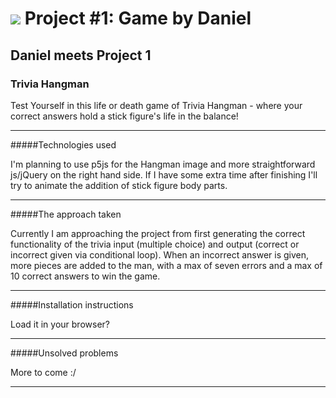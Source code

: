 # ![](https://ga-dash.s3.amazonaws.com/production/assets/logo-9f88ae6c9c3871690e33280fcf557f33.png) Project #1: Game by Daniel


## Daniel meets Project 1


### Trivia Hangman
Test Yourself in this life or death game of Trivia Hangman - where your correct answers hold a stick figure's life in the balance!


---

#####Technologies used

I'm planning to use p5js for the Hangman image and more straightforward js/jQuery on the right hand side.  If I have some extra time after finishing I'll try to animate the addition of stick figure body parts.

---

#####The approach taken

Currently I am approaching the project from first generating the correct functionality of the trivia input (multiple choice) and output (correct or incorrect given via conditional loop).  When an incorrect answer is given, more pieces are added to the man, with a max of seven errors and a max of 10 correct answers to win the game.

---

#####Installation instructions

Load it in your browser?

---

#####Unsolved problems

More to come :/

---


<!-- ### Technical Requirements

Your app must:

* **Render a game in the browser**
* **Switch turns** between two players (if it's a two-player game)
* **Design logic for winning** & **visually display which player won**
* **Include separate HTML / CSS / JavaScript files**
* Stick with **KISS (Keep It Simple Son)** and **DRY (Don't Repeat Yourself)** principles
* Use **jQuery** for **DOM manipulation** and **vanilla JavaScript** for **game logic**
* **Deploy your game online**, where the rest of the world can access it
* Use **semantic markup** for HTML and CSS (adhere to best practices)

---

### Necessary Deliverables

* A **working game, built by you**, hosted somewhere on the internet
* A **link to your hosted working game** in the URL section of your Github repo
* A **git repository hosted on Github**, with a link to your hosted game, and *frequent commits* dating back to the very beginning of the project
* **A ``readme.md`` file** with explanations of the technologies used, the approach taken, installation instructions, unsolved problems, etc.

---

### Suggested Ways to Get Started

* **Break the project down into different components** (data, presentation, views, style, DOM manipulation) and brainstorm each component individually. Use pseudocode! Use whiteboards!
* **Use your Development Tools** (console.log, inspector, alert statements, etc) to debug and solve problems
* **Use your time wisely** You have a three day weekend leading into project week. Get as much coding done as you can over the weekend, and come prepared with questions/blockers on Tuesday, instead of, you know... _procrastinating_.
* **Commit early, commit often.** Don’t be afraid to break something because you can always go back in time to a previous version.
* **Consult documentation resources** (MDN, jQuery, etc.) at home to better understand what you’ll be getting into.
* **Don’t be afraid to write code that you know you will have to remove later.** Create temporary elements (buttons, links, etc) that trigger events if real data is not available. For example, if you’re trying to figure out how to change some text when the game is over but you haven’t solved the win/lose game logic, you can create a button to simulate that until then.
* **Don't wait until Friday morning to deploy for the first time** Deploying doesn't mean you have to stop working, so deploy early in case it takes longer than you anticipate, and then redeploy when you have more features ready.

---



### Useful Resources

* **[MDN Javascript Docs](https://developer.mozilla.org/en-US/docs/Web/JavaScript)** _(a great reference for all things Vanilla Javascript)_
* **[jQuery Docs](http://api.jquery.com)** _(if you're using jQuery)_
* **[Github Pages](https://pages.github.com)** _(for hosting your game)_ -->

